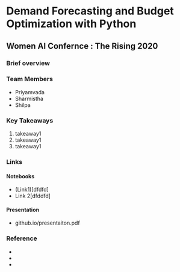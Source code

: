 # Demand Forecasting and Budget Optimization with Python
## Women AI Confernce : The Rising 2020 


### Brief overview 

<ABOUT THE TOPIC >
 

### Team Members 

- Priyamvada
- Sharmistha
- Shilpa

### Key Takeaways

1. takeaway1
2. takeaway1
3. takeaway1

### Links

#### Notebooks
- (Link1)[dfdfd] 
- Link 2[dfddfd]
#### Presentation
- github.io/presentaiton.pdf

### Reference
-
- 
- 

